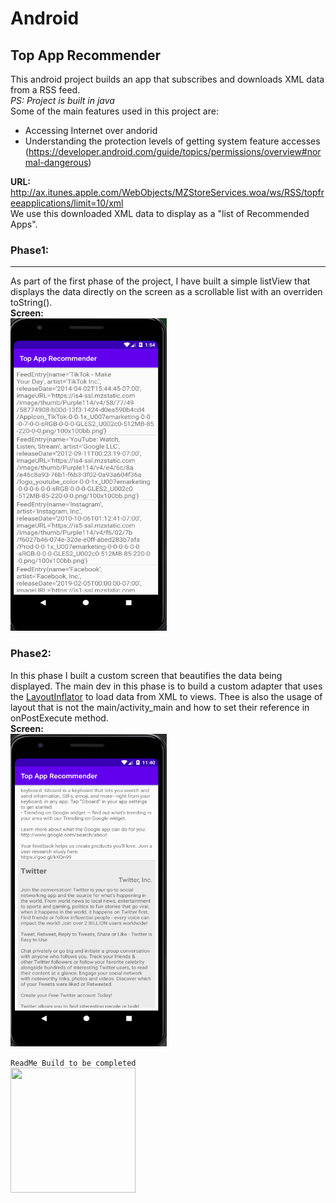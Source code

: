 # Android

## Top App Recommender

  This android project builds an app that subscribes and downloads XML data from a RSS feed.  
  *PS: Project is built in java*  
  Some of the main features used in this project are:  
  * Accessing Internet over andorid  
  * Understanding the protection levels of getting system feature accesses (https://developer.android.com/guide/topics/permissions/overview#normal-dangerous)
  
  **URL:** http://ax.itunes.apple.com/WebObjects/MZStoreServices.woa/ws/RSS/topfreeapplications/limit=10/xml  
  We use this downloaded XML data to display as a "list of Recommended Apps".
  
  ### Phase1:
  ***  
  As part of the first phase of the project, I have built a simple listView that displays the data directly on the screen as a scrollable list with an overriden toString().  
  **Screen:**  
  <img src="TopAppRecommender/screens/BasicList.PNG" width=250 height=500>  
  
  ### Phase2:
  In this phase I built a custom screen that beautifies the data being displayed. The main dev in this phase is to build a custom adapter that uses the [LayoutInflator](https://developer.android.com/reference/android/view/LayoutInflater) to load data from XML to views. Thee is also the usage of layout that is not the main/activity_main and how to set their reference in onPostExecute method.  
  **Screen:**  
  <img src="TopAppRecommender/screens/CustomisedList1.PNG" width=250 height=500>
  
`ReadMe Build to be completed`  
<img src = "http://horticulture.tg.nic.in/img/work-in-progress-wip.jpg" width=200 height=200>
